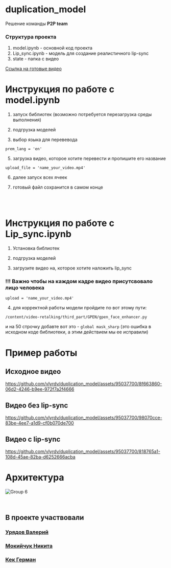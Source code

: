 # duplication_model


Решение команды **P2P team**

### Структура проекта

1. model.ipynb - основной код проекта
2. Lip_sync.ipynb - модель для создание реалистичного lip-sync
3. state - папка с видео


<a href="https://disk.yandex.ru/d/ukXG4UoCTT-Nbg">Ссылка на готовые видео<a/>

# Инструкция по работе с model.ipynb

1. запуск библиотек (возможно потребуется перезагрузка среды выполнения)

2. подгрузка моделей

3. выбор языка для перевевода
   
```prem_lang = 'en'```

5. загрузка видео, которое хотите перевести и пропишите его название

   
```upload_file = 'name_your_video.mp4' ```

6. далее запуск всех ячеек

7. готовый файл сохранится в самом конце

<br /><br />

# Инструкция по работе с Lip_sync.ipynb

1. Установка библиотек

2. подгрузка моделей

3. загрузите видео на, которое хотите наложить lip_sync

<h3>!!! Важно чтобы на каждом кадре видео присутсвовало лицо человека</h3>

```upload = 'name_your_video.mp4' ```

4. для корректной работы модели пройдите по вот этому пути:
   
```/content/video-retalking/third_part/GPEN/gpen_face_enhancer.py ```

и на 50 строчку добавте вот это -
```global mask_sharp```
(это ошибка в исходном коде библиотеки, а этим действием мы ее исправили)

# Пример работы


<h2> Исходное видео</h2>

https://github.com/vlyrdv/duplication_model/assets/95037700/8f663860-06d2-4246-b9ee-972f7a2f4666

<h2> Видео без lip-sync </h2>

https://github.com/vlyrdv/duplication_model/assets/95037700/98070cce-83be-4ee7-a1d9-cf0b070de700

<h2> Видео с lip-sync </h2>


https://github.com/vlyrdv/duplication_model/assets/95037700/818765a1-108d-45ae-82ba-d6252666acba



# Архитектура
![Group 6](https://github.com/vlyrdv/duplication_model/assets/95037700/0ce6d5da-be9c-4f01-9247-61931411e233)



<br>
<h2>В проекте участвовали </h2>
<h3><a href="https://github.com/vlyrdv">Урядов Валерий</a></h3>
<h3><a href="https://github.com/abrikosmna">Мокийчук Никита</a></h3>
<h3><a href="https://github.com/GermanKek-lab">Кек Герман</a></h3>
